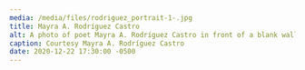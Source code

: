 ```yaml
---
media: /media/files/rodriguez_portrait-1-.jpg
title: Mayra A. Rodríguez Castro
alt: A photo of poet Mayra A. Rodríguez Castro in front of a blank wall.
caption: Courtesy Mayra A. Rodríguez Castro
date: 2020-12-22 17:30:00 -0500
---
```

